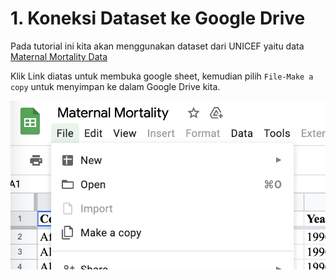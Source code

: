 # 1. Koneksi Dataset ke Google Drive

Pada tutorial ini kita akan menggunakan dataset dari UNICEF yaitu data [Maternal Mortality Data](https://docs.google.com/spreadsheets/d/12iyoaujiv1JKpezreqi-T6lNAndW\_eMzRILNrtaqcYQ/edit?usp=sharing)

Klik Link diatas untuk membuka google sheet, kemudian pilih `File-Make a copy` untuk menyimpan ke dalam Google Drive kita.&#x20;

![](<.gitbook/assets/image (12).png>)

